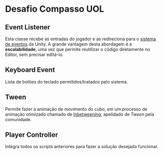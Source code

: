 # Desafio Compasso UOL

## Event Listener
Esta classe recebe as entradas do jogador e as redireciona para o [sistema de eventos](https://docs.unity3d.com/ScriptReference/Events.UnityEvent.html) da Unity. A grande vantagem desta abordagem é a **escalabilidade**, uma vez que permite reutilizar o código diretamente no Editor, sem precisar editá-lo.

## Keyboard Event
Lista de botões do teclado permitidos/tratados pelo sistema.

## Tween
Permite fazer a animação de movimento do cubo, em um processo de animação otimizado chamado de [Inbetweening](https://en.wikipedia.org/wiki/Inbetweening), apelidado de *Tween* pela comunidade.

## Player Controller
Integra todos os scripts anteriores para fazer a solução desejada funcionar.
